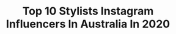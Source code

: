---
title: Top 10 Stylists Instagram Influencers In Australia In 2020
description: >-
  Find top stylists Instagram influencers in Australia in 2020. Most popular hashtags: #melbournefashion #australianfashion #cronullamums #momstyle.
platform: Instagram
profiles:
  - username: "summertimenic"
    fullname: >-
      Nicole
    location: "Australia"
    followers: 3970
    engagement: 1780
    commentsToLikes: 0.249393
    id: ck14j94c4j6al0i19cvkbgm9i
    verified: false
    hashtags: "#mididress, #bowral, #ourfriend, #ourchampion"
  - username: "iziangus"
    fullname: >-
      I Z I ~ A N G U S
    location: "Australia"
    followers: 86204
    engagement: 508
    commentsToLikes: 0.019338
    id: ck0tt2p1h0wdq0i19velpvvje
    verified: false
    hashtags: "#aclerwoman, #meccabeauty, #revolvearoundthehouse, #theiconic"
  - username: "jewelthealternative"
    fullname: >-
      JEWEL 🇫🇷🇲🇦 ヅ
    location: "Australia"
    followers: 5591
    engagement: 1101
    commentsToLikes: 0.037287
    id: ck5c7ed4j7dly0i11n5xapfou
    verified: false
    hashtags: "#pumaau"
  - username: "christiesutherl"
    fullname: >-
      𝗖𝗛𝗥𝗜𝗦𝗧𝗜𝗘 𝗦𝗨𝗧𝗛𝗘𝗥𝗟𝗔𝗡𝗗
    location: "Australia"
    followers: 24445
    engagement: 531
    commentsToLikes: 0.024132
    id: ck5hnqpgbo89h0i11hqqethg4
    verified: false
    hashtags: "#gordonsginaupartner, #drinkresponsibly, #wintergardenbrisbane, #stokehouseq"
  - username: "justanothermannequin"
    fullname: >-
      Rochelle Smith
    location: "Australia"
    followers: 35291
    engagement: 119
    commentsToLikes: 0.070882
    id: ck0u27huiz1or0i19tfvts24y
    verified: false
    hashtags: "#aveneau, #clarks, #clarkspartner, #ad"
  - username: "amybaineshair"
    fullname: >-
      Amy Baines
    location: "Australia"
    followers: 11743
    engagement: 654
    commentsToLikes: 0.039570
    id: ck6tvyi8zozqu0j71abn8c8fn
    verified: false
    hashtags: "#australiancricketawards, #swipeleft, #windblown, #bridalinspomakeup"
  - username: "marko_monroe"
    fullname: >-
      MARKO MONROE
    location: "Australia"
    followers: 38326
    engagement: 797
    commentsToLikes: 0.022546
    id: ck0tss3al0cvi0i19n217oru0
    verified: false
    hashtags: "#repost, #fbf, #snapoutofitla, #teamlizzo"
  - username: "beckjstevens"
    fullname: >-
      Rebecca Stevens
    location: "Australia"
    followers: 26785
    engagement: 86
    commentsToLikes: 0.081267
    id: ck5q38yv1jsl40i11w5lrew1l
    verified: false
    hashtags: "#40s, #mombloggers, #miranda, #mummyblogger"
  - username: "kellykelly.h"
    fullname: >-
      K E L L Y   H O
    location: "Australia"
    followers: 36942
    engagement: 85
    commentsToLikes: 0.093775
    id: ck14l4wa5svbd0i190oyfztsg
    verified: false
    hashtags: "#melbourneigs, #australianinfluencer, #melbourneigers, #melbourneblog"
  - username: "shaunfanaeian"
    fullname: >-
      Shaun Fanaeian
    location: "Australia"
    followers: 24032
    engagement: 59
    commentsToLikes: 0.085649
    id: ck1373bu09k700i19bjvua7e4
    verified: false
    hashtags: "#tomford, #daddy, #covid, #karllagerfeld"
---